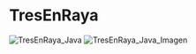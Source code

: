# TresEnRaya
![TresEnRaya_Java](https://user-images.githubusercontent.com/19588354/140736544-59df772c-18e2-4dde-be8b-3a423eac1478.jpg)
![TresEnRaya_Java_Imagen](https://user-images.githubusercontent.com/19588354/140736546-b424749a-093e-4cff-b220-5f7ce4e0562a.jpg)
